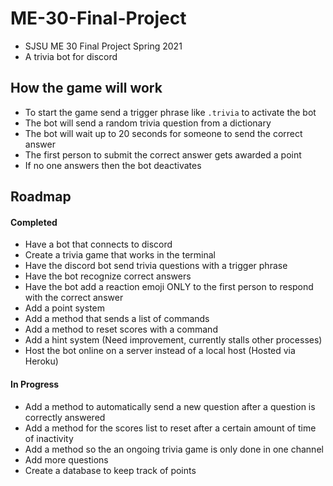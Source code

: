 # ME-30-Final-Project
 - SJSU ME 30 Final Project Spring 2021
 - A trivia bot for discord
 
 ## How the game will work
 - To start the game send a trigger phrase like `.trivia` to activate the bot
 - The bot will send a random trivia question from a dictionary
 - The bot will wait up to 20 seconds for someone to send the correct answer
 - The first person to submit the correct answer gets awarded a point
 - If no one answers then the bot deactivates



## Roadmap
#### Completed
- Have a bot that connects to discord
- Create a trivia game that works in the terminal
- Have the discord bot send trivia questions with a trigger phrase
- Have the bot recognize correct answers
- Have the bot add a reaction emoji ONLY to the first person to respond with the correct answer
- Add a point system
- Add a method that sends a list of commands
- Add a method to reset scores with a command
- Add a hint system (Need improvement, currently stalls other processes)
- Host the bot online on a server instead of a local host (Hosted via Heroku)
#### In Progress
- Add a method to automatically send a new question after a question is correctly answered
- Add a method for the scores list to reset after a certain amount of time of inactivity
- Add a method so the an ongoing trivia game is only done in one channel
- Add more questions
- Create a database to keep track of points
